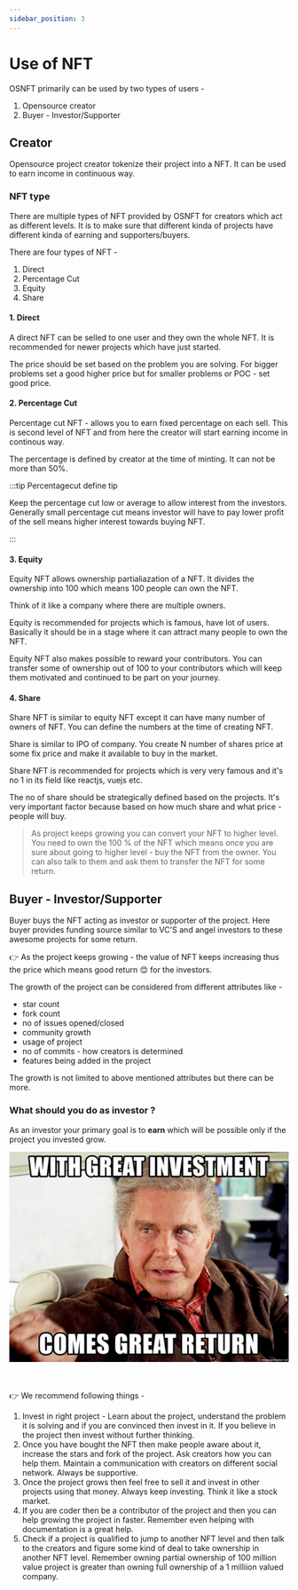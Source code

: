 ```yaml
---
sidebar_position: 3
---
```


# Use of NFT

OSNFT primarily can be used by two types of users - 

1. Opensource creator
2. Buyer - Investor/Supporter


## Creator

Opensource project creator tokenize their project into a NFT. It can be used to earn income in continuous way.

### NFT type

There are multiple types of NFT provided by OSNFT for creators which act as different levels. It is to make sure that different kinda of projects have different kinda of earning and supporters/buyers.

There are four types of NFT -

1. Direct
2. Percentage Cut
3. Equity
4. Share

#### 1. Direct

A direct NFT can be selled to one user and they own the whole NFT. It is recommended for newer projects which have just started. 

The price should be set based on the problem you are solving. For bigger problems set a good higher price but for smaller problems or POC - set good price.

#### 2. Percentage Cut

Percentage cut NFT - allows you to earn fixed percentage on each sell. This is second level of NFT and from here the creator will start earning income in continous way.

The percentage is defined by creator at the time of minting. It can not be more than 50%.

:::tip Percentagecut define tip

Keep the percentage cut low or average to allow interest from the investors. Generally small percentage cut means investor will have to pay lower profit of the sell means higher interest towards buying NFT.

:::

#### 3. Equity

Equity NFT allows ownership partialiazation of a NFT. It divides the ownership into 100 which means 100 people can own the NFT. 

Think of it like a company where there are multiple owners. 

Equity is recommended for projects which is famous, have lot of users. Basically it should be in a stage where it can attract many people to own the NFT.

Equity NFT also makes possible to reward your contributors. You can transfer some of ownership out of 100 to your contributors which will keep them motivated and continued to be part on your journey.

#### 4. Share

Share NFT is similar to equity NFT except it can have many number of owners of NFT. You can define the numbers at the time of creating NFT.

Share is similar to IPO of company. You create N number of shares price at some fix price and make it available to buy in the market.

Share NFT is recommended for projects which is very very famous and it's no 1 in its field like reactjs, vuejs etc. 

The no of share should be strategically defined based on the projects. It's very important factor because based on how much share and what price - people will buy.


> As project keeps growing you can convert your NFT to higher level. You need to own the 100 % of the NFT which means once you are sure about going to higher level - buy the NFT from the owner. You can also talk to them and ask them to transfer the NFT for some return.

## Buyer - Investor/Supporter

Buyer buys the NFT acting as investor or supporter of the project. Here buyer provides funding source similar to VC'S and angel investors to these awesome projects for some return. 

👉 As the project keeps growing - the value of NFT keeps increasing thus the price which means good return 😊 for the investors.

The growth of the project can be considered from different attributes like - 

* star count
* fork count
* no of issues opened/closed
* community growth
* usage of project
* no of commits - how creators is determined
* features being added in the project

The growth is not limited to above mentioned attributes but there can be more.

### What should you do as investor ?

As an investor your primary goal is to **earn** which will be possible only if the project you invested grow.



<img src="/img/investment-meme-quote.jpeg" width="600"  />


<br/><br/>
👉 We recommend following things - 

1. Invest in right project - Learn about the project, understand the problem it is solving and if you are convinced then invest in it. If you believe in the project then invest without further thinking. 
2. Once you have bought the NFT then make people aware about it, increase the stars and fork of the project. Ask creators how you can help them. Maintain a communication with creators on different social network. Always be supportive.
3. Once the project grows then feel free to sell it and invest in other projects using that money. Always keep investing. Think it like a stock market.
4. If you are coder then be a contributor of the project and then you can help growing the project in faster. Remember even helping with documentation is a great help.
5. Check if a project is qualified to jump to another NFT level and then talk to the creators and figure some kind of deal to take ownership in another NFT level. Remember owning partial ownership of 100 million value project is greater than owning full ownership of a 1 milliion valued company.






